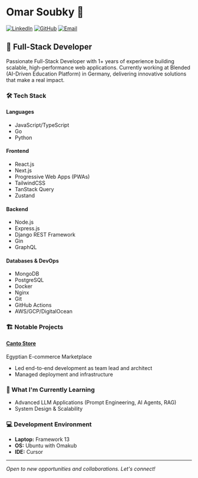 # Omar Soubky 👋

[![LinkedIn](https://img.shields.io/badge/LinkedIn-Connect-blue)](https://www.linkedin.com/in/soubky)
[![GitHub](https://img.shields.io/badge/GitHub-Follow-lightgrey)](https://github.com/soubky0)
[![Email](https://img.shields.io/badge/Email-Contact-red)](mailto:o.soubky@gmail.com)

## 🚀 Full-Stack Developer

Passionate Full-Stack Developer with 1+ years of experience building scalable, high-performance web applications. Currently working at Blended (AI-Driven Education Platform) in Germany, delivering innovative solutions that make a real impact.

### 🛠️ Tech Stack

#### Languages

- JavaScript/TypeScript
- Go
- Python

#### Frontend

- React.js
- Next.js
- Progressive Web Apps (PWAs)
- TailwindCSS
- TanStack Query
- Zustand

#### Backend

- Node.js
- Express.js
- Django REST Framework
- Gin
- GraphQL

#### Databases & DevOps

- MongoDB
- PostgreSQL
- Docker
- Nginx
- Git
- GitHub Actions
- AWS/GCP/DigitalOcean

### 🏗️ Notable Projects

#### [Canto Store](https://canto-store.com)

Egyptian E-commerce Marketplace

- Led end-to-end development as team lead and architect
- Managed deployment and infrastructure

### 🌟 What I'm Currently Learning

- Advanced LLM Applications (Prompt Engineering, AI Agents, RAG)
- System Design & Scalability

### 💻 Development Environment

- **Laptop:** Framework 13
- **OS:** Ubuntu with Omakub
- **IDE:** Cursor

---

_Open to new opportunities and collaborations. Let's connect!_
